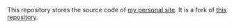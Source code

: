 This repository stores the source code of [my personal site](https://varshiths.github.io). It is a fork of [this repository](https://github.com/nelson-liu/website).
